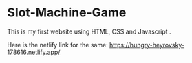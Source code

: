 # Slot-Machine-Game
This is my first website using HTML, CSS and Javascript . 

Here is the netlify link for the same: https://hungry-heyrovsky-178616.netlify.app/
